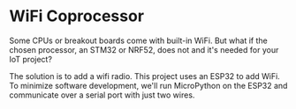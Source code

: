 # WiFi Coprocessor

Some CPUs or breakout boards come with built-in WiFi. But what if the chosen processor, an STM32 or NRF52, does not and it's needed for your IoT project?

The solution is to add a wifi radio. This project uses an ESP32 to add WiFi. To minimize software development, we'll run MicroPython on the ESP32 and communicate over a serial port with just two wires.